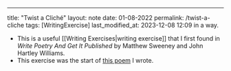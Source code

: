 ---
title: "Twist a Cliché"
layout: note
date: 01-08-2022
permalink: /twist-a-cliche
tags: [WritingExercise]
last_modified_at: 2023-12-08 12:09
in a way.

-   This is a useful [[Writing Exercises|writing exercise]] that I first found in *Write Poetry And Get It Published* by Matthew Sweeney and John Hartley Williams.
-   This exercise was the start of <a href="https://www.davidralphlewis.co.uk/the-early-bird/" >this poem</a> I wrote.
